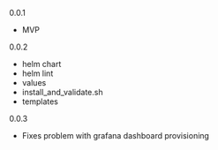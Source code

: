 0.0.1
- MVP

0.0.2
- helm chart
- helm lint
- values
- install_and_validate.sh
- templates

0.0.3
- Fixes problem with grafana dashboard provisioning


